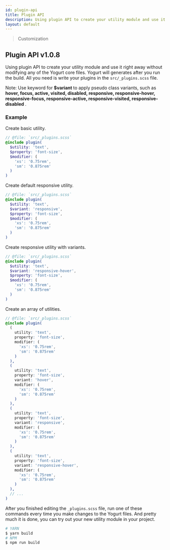 ```yaml
---
id: plugin-api
title: Plugin API
description: Using plugin API to create your utility module and use it right away without modifying any of the Yogurt core files.
layout: default
---
```


> Customization

## Plugin API <span class="ml-1 px-2 py-1 text-sm text-gray-600 bg-gray-300">v1.0.8</span>

Using plugin API to create your utility module and use it right away without modifying any of the Yogurt core files. Yogurt will generates after you run the build. All you need is write your plugins in the `src/_plugins.scss` file.

<y class="my-4 p-3 border-l-8 border-orange-600 text-sm text-orange-600 bg-orange-200">
  <span class="pr-1 font-semibold">
    Note:
  </span>
  Use keyword for
  <strong>
    $variant
  </strong>
  to apply pseudo class variants, such as
  <strong>
    hover, focus, active, visited, disabled, responsive, responsive-hover, responsive-focus, responsive-active, responsive-visited, responsive-disabled
  </strong>.
</y>

### Example

Create basic utility.

```scss
// @file: `src/_plugins.scss`
@include plugin(
  $utility: 'text',
  $property: 'font-size',
  $modifier: (
    'xs': '0.75rem',
    'sm': '0.875rem'
  )
)
```

Create default responsive utility.

```scss
// @file: `src/_plugins.scss`
@include plugin(
  $utility: 'text',
  $variant: 'responsive',
  $property: 'font-size',
  $modifier: (
    'xs': '0.75rem',
    'sm': '0.875rem'
  )
)
```

Create responsive utility with variants.

```scss
// @file: `src/_plugins.scss`
@include plugin(
  $utility: 'text',
  $variant: 'responsive-hover',
  $property: 'font-size',
  $modifier: (
    'xs': '0.75rem',
    'sm': '0.875rem'
  )
)
```

Create an array of utilities.

```scss
// @file: `src/_plugins.scss`
@include plugin(
  (
    utility: 'text',
    property: 'font-size',
    modifier: (
      'xs': '0.75rem',
      'sm': '0.875rem'
    )
  ),
  (
    utility: 'text',
    property: 'font-size',
    variant: 'hover',
    modifier: (
      'xs': '0.75rem',
      'sm': '0.875rem'
    )
  ),
  (
    utility: 'text',
    property: 'font-size',
    variant: 'responsive',
    modifier: (
      'xs': '0.75rem',
      'sm': '0.875rem'
    )
  ),
  (
    utility: 'text',
    property: 'font-size',
    variant: 'responsive-hover',
    modifier: (
      'xs': '0.75rem',
      'sm': '0.875rem'
    )
  ),
  // ...
)
```

After you finished editing the `_plugins.scss` file, run one of these commands every time you make changes to the Yogurt files. And pretty much it is done, you can try out your new utility module in your project.

```bash
# YARN
$ yarn build
# NPM
$ npm run build
```

